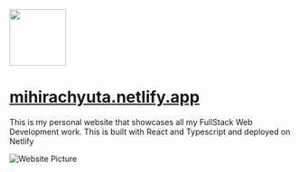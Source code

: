 <img src="https://i.imgur.com/opAz0fK.png" width="100" />

# [mihirachyuta.netlify.app](mihirachyuta.netlify.app)

This is my personal website that showcases all my FullStack Web Development work. This is built with React and Typescript and deployed on Netlify

![Website Picture](https://i.imgur.com/87HmJxo.png)
